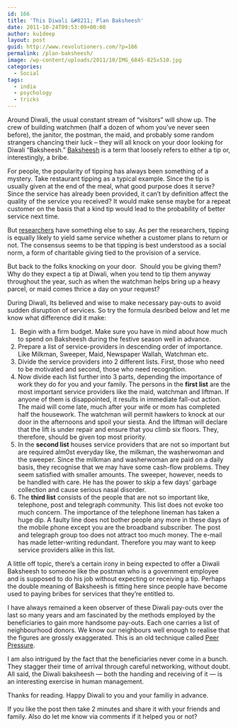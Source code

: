 ```yaml
---
id: 166
title: 'This Diwali &#8211; Plan Baksheesh'
date: 2011-10-24T09:53:09+00:00
author: ku1deep
layout: post
guid: http://www.revolutioners.com/?p=166
permalink: /plan-baksheesh/
image: /wp-content/uploads/2011/10/IMG_6845-825x510.jpg
categories:
  - Social
tags:
  - india
  - psychology
  - tricks
---
```

Around Diwali, the usual constant stream of “visitors” will show up. The crew of building watchmen (half a dozen of whom you’ve never seen before), the janitor, the postman, the maid, and probably some random strangers chancing their luck – they will all knock on your door looking for Diwali “Baksheesh.” [Baksheesh](http://en.wikipedia.org/wiki/Baksheesh) is a term that loosely refers to either a tip or, interestingly, a bribe.

For people, the popularity of tipping has always been something of a mystery. Take restaurant tipping as a typical example. Since the tip is usually given at the end of the meal, what good purpose does it serve? Since the service has already been provided, it can’t by definition affect the quality of the service you received? It would make sense maybe for a repeat customer on the basis that a kind tip would lead to the probability of better service next time.

But [researchers](http://www.ft.com/intl/cms/s/0/be390fbe-a893-11d9-87a9-00000e2511c8.html#axzz1bhFznael) have something else to say. As per the researchers, tipping is equally likely to yield same service whether a customer plans to return or not. The consensus seems to be that tipping is best understood as a social norm, a form of charitable giving tied to the provision of a service.

<span id="more-3341"></span>But back to the folks knocking on your door.  Should you be giving them? Why do they expect a tip at Diwali, when you tend to tip them anyway throughout the year, such as when the watchman helps bring up a heavy parcel, or maid comes thrice a day on your request?

During Diwali, Its believed and wise to make necessary pay-outs to avoid sudden disruption of services. So try the formula desribed below and let me know what difference did it make:

  1.  Begin with a firm budget. Make sure you have in mind about how much to spend on Baksheesh during the festive season well in advance.
  2. Prepare a list of service-providers in descending order of importance. Like Milkman, Sweeper, Maid, Newspaper Wallah, Watchman etc.
  3. Divide the service providers into 2 different lists. First, those who need to be motivated and second, those who need recognition.
  4. Now divide each list further into 3 parts, depending the importance of work they do for you and your family. The persons in the **first list** are the most important service providers like the maid, watchman and liftman. If anyone of them is disappointed, it results in immediate fall-out action. The maid will come late, much after your wife or mom has completed half the housework. The watchman will permit hawkers to knock at our door in the afternoons and spoil your siesta. And the liftman will declare that the lift is under repair and ensure that you climb six floors. They, therefore, should be given top most priority.
  5. In the **second list** houses service providers that are not so important but are required alm0st everyday like, the milkman, the washerwoman and the sweeper. Since the milkman and washerwoman are paid on a daily basis, they recognise that we may have some cash-flow problems. They seem satisfied with smaller amounts. The sweeper, however, needs to be handled with care. He has the power to skip a few days’ garbage collection and cause serious nasal disorder.
  6. The **third list** consists of the people that are not so important like, telephone, post and telegraph community. This list does not evoke too much concern. The importance of the telephone lineman has taken a huge dip. A faulty line does not bother people any more in these days of the mobile phone except you are the broadband subscriber. The post and telegraph group too does not attract too much money. The e-mail has made letter-writing redundant. Therefore you may want to keep service providers alike in this list.

A little off topic, there’s a certain irony in being expected to offer a Diwali Baksheesh to someone like the postman who is a government employee and is supposed to do his job without expecting or receiving a tip. Perhaps the double meaning of Baksheesh is fitting here since people have become used to paying bribes for services that they’re entitled to.

I have always remained a keen observer of these Diwali pay-outs over the last so many years and am fascinated by the methods employed by the beneficiaries to gain more handsome pay-outs. Each one carries a list of neighbourhood donors. We know our neighbours well enough to realise that the figures are grossly exaggerated. This is an old technique called [Peer Pressure](http://en.wikipedia.org/wiki/Peer_pressure).

I am also intrigued by the fact that the beneficiaries never come in a bunch. They stagger their time of arrival through careful networking, without doubt. All said, the Diwali baksheesh — both the handing and receiving of it — is an interesting exercise in human management.

Thanks for reading. Happy Diwali to you and your familiy in advance.

If you like the post then take 2 minutes and share it with your friends and family. Also do let me know via comments if it helped you or not?